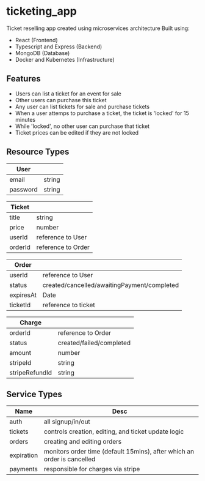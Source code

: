 # ticketing_app
Ticket reselling app created using microservices architecture
Built using:
- React (Frontend)
- Typescript and Express (Backend)
- MongoDB (Database)
- Docker and Kubernetes (Infrastructure)

## Features
- Users can list a ticket for an event for sale
- Other users can purchase this ticket
- Any user can list tickets for sale and purchase tickets
- When a user attemps to purchase a ticket, the ticket is 'locked' for 15 minutes
- While 'locked', no other user can purchase that ticket
- Ticket prices can be edited if they are not locked

## Resource Types

|User||
|---|---|
|email|string|
|password|string|

|Ticket||
|---|---|
|title|string|
|price|number|
|userId|reference to User|
|orderId|reference to Order|

|Order||
|---|---|
|userId|reference to User|
|status|created/cancelled/awaitingPayment/completed|
|expiresAt|Date|
|ticketId|reference to ticket|

|Charge||
|---|---|
|orderId|reference to Order|
|status|created/failed/completed|
|amount|number|
|stripeId|string|
|stripeRefundId|string|

## Service Types

|Name|Desc|
|---|---|
|auth|all signup/in/out|
|tickets|controls creation, editing, and ticket update logic|
|orders|creating and editing orders|
|expiration|monitors order time (default 15mins), after which an order is cancelled|
|payments|responsible for charges via stripe|

